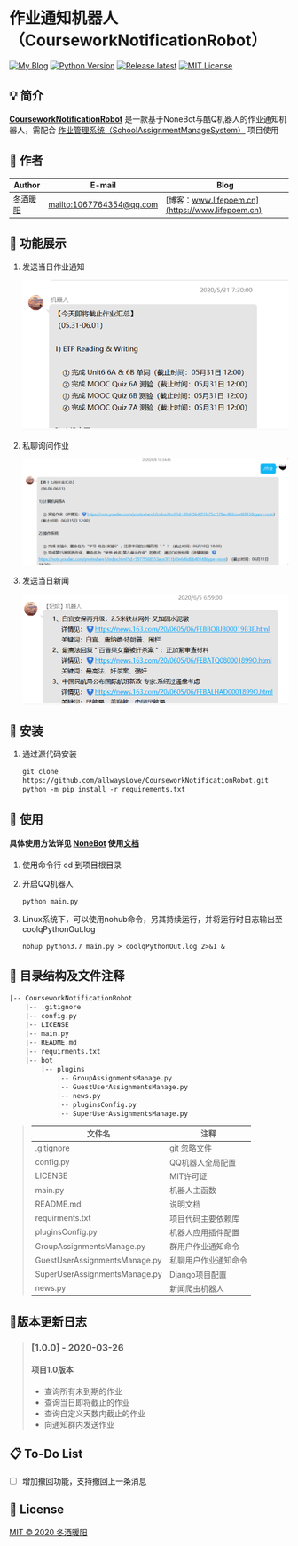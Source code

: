 # 作业通知机器人（CourseworkNotificationRobot）

[![My Blog](https://img.shields.io/badge/Blog-lifepoem-orange.svg?style=flat-square)](http://www.lifepoem.cn/) [![Python Version](https://img.shields.io/badge/Python-3.6|3.7|3.8-success.svg?style=flat-square)](https://www.python.org/) [![Release latest](https://img.shields.io/badge/Release-latest-blue.svg?style=flat-square)](https://github.com/allwaysLove/ChaoXing-Automatic-watch-Course/releases) [![MIT License](https://img.shields.io/badge/LICENSE-MIT-yellow.svg?style=flat-square)](https://github.com/allwaysLove/ChaoXing-Automatic-watch-Course/blob/master/LICENSE)



## :bulb: 简介

**[CourseworkNotificationRobot](https://github.com/allwaysLove/CourseworkNotificationRobot)** 是一款基于NoneBot与酷Q机器人的作业通知机器人，需配合 [作业管理系统（SchoolAssignmentManageSystem）](https://github.com/allwaysLove/SchoolAssignmentManageSystem) 项目使用



## :sparkling_heart: 作者

| Author                                     | E-mail                                               | Blog                                             |
| ------------------------------------------ | ---------------------------------------------------- | ------------------------------------------------ |
| [冬酒暖阳](https://github.com/allwaysLove) | [mailto:1067764354@qq.com](mailto:1067764354@qq.com) | [博客：www.lifepoem.cn](https://www.lifepoem.cn) |

## :postal_horn: 功能展示

1. 发送当日作业通知

    ![后台管理界面](README-images/通知当日作业.png)

2. 私聊询问作业

    ![作业管理界面](README-images/私聊询问作业.png)

3. 发送当日新闻

    ![发送新闻](README-images/发送新闻.png)

## :hammer: 安装

1. 通过源代码安装

    ```shell
    git clone https://github.com/allwaysLove/CourseworkNotificationRobot.git
    python -m pip install -r requirements.txt
    ```



## :blue_book: 使用

#### 具体使用方法详见 [NoneBot](https://github.com/nonebot/nonebot) 使用[文档](https://nonebot.cqp.moe/) 

1. 使用命令行 cd 到项目根目录

3. 开启QQ机器人

    ```shell
    python main.py
    ```

3. Linux系统下，可以使用nohub命令，另其持续运行，并将运行时日志输出至 coolqPythonOut.log

    ```shell
    nohup python3.7 main.py > coolqPythonOut.log 2>&1 &
    ```

    

## :memo: 目录结构及文件注释

```
|-- CourseworkNotificationRobot
    |-- .gitignore
    |-- config.py
    |-- LICENSE
    |-- main.py
    |-- README.md
    |-- requirments.txt
    |-- bot
        |-- plugins
            |-- GroupAssignmentsManage.py
            |-- GuestUserAssignmentsManage.py
            |-- news.py
            |-- pluginsConfig.py
            |-- SuperUserAssignmentsManage.py

```

>| 文件名                        | 注释                 |
>| ----------------------------- | -------------------- |
>| .gitignore                    | git 忽略文件         |
>| config.py                     | QQ机器人全局配置     |
>| LICENSE                       | MIT许可证          |
>| main.py                       | 机器人主函数         |
>| README.md                     | 说明文档             |
>| requirments.txt               | 项目代码主要依赖库   |
>| pluginsConfig.py              | 机器人应用插件配置   |
>| GroupAssignmentsManage.py     | 群用户作业通知命令   |
>| GuestUserAssignmentsManage.py | 私聊用户作业通知命令 |
>| SuperUserAssignmentsManage.py | Django项目配置       |
>| news.py                       | 新闻爬虫机器人       |





## :bookmark_tabs:版本更新日志

> ### [1.0.0] - 2020-03-26
> #### 项目1.0版本
> * 查询所有未到期的作业
> * 查询当日即将截止的作业
> * 查询自定义天数内截止的作业
> * 向通知群内发送作业



## :clipboard: To-Do List

- [ ] 增加撤回功能，支持撤回上一条消息



## :bookmark_tabs: License

[MIT © 2020 冬酒暖阳](https://github.com/allwaysLove/CourseworkNotificationRobot/blob/master/LICENSE)